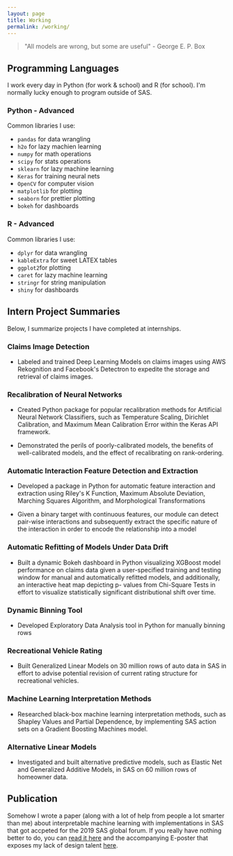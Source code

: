 ```yaml
---
layout: page
title: Working
permalink: /working/
---
```


> "All models are wrong, but some are useful" - George E. P. Box

## Programming Languages

I work every day in Python (for work & school) and R (for school). I'm normally lucky enough to program outside of SAS. 

### Python - Advanced

Common libraries I use:

- `pandas` for data wrangling
- `h2o` for lazy machien learning
- `numpy` for math operations 
- `scipy` for stats operations
- `sklearn` for lazy machine learning
- `Keras` for training neural nets
- `OpenCV` for computer vision
- `matplotlib` for plotting
- `seaborn` for prettier plotting
- `bokeh` for dashboards

### R - Advanced

Common libraries I use:

- `dplyr` for data wrangling
- `kableExtra` for sweet LATEX tables
- `ggplot2`for plotting
- `caret` for lazy machine learning
- `stringr` for string manipulation
- `shiny` for dashboards


## Intern Project Summaries

Below, I summarize projects I have completed at internships. 

### Claims Image Detection

- Labeled and trained Deep Learning Models on claims images using AWS Rekognition
    and Facebook's Detectron to expedite the storage and retrieval of claims images.

### Recalibration of Neural Networks

- Created Python package for popular recalibration methods for Artificial Neural
    Network Classifiers, such as Temperature Scaling, Dirichlet Calibration, and
    Maximum Mean Calibration Error within the Keras API framework.

- Demonstrated the perils of poorly-calibrated models, the benefits of well-calibrated models, and the effect of recalibrating on rank-ordering.

### Automatic Interaction Feature Detection and Extraction
- Developed a package in Python for automatic feature interaction and extraction using
    Riley's K Function, Maximum Absolute Deviation, Marching Squares Algorithm, and
    Morphological Transformations
    
- Given a binary target with continuous features, our module can detect pair-wise interactions and subsequently extract the specific nature of the interaction in order to encode the relationship into a model 

### Automatic Refitting of Models Under Data Drift

- Built a dynamic Bokeh dashboard in Python visualizing XGBoost model performance
    on claims data given a user-specified training and testing window for manual and
    automatically refitted models, and additionally, an interactive heat map depicting p-
    values from Chi-Square Tests in effort to visualize statistically significant distributional
    shift over time.
    
### Dynamic Binning Tool 

- Developed Exploratory Data Analysis tool in Python for manually binning rows

### Recreational Vehicle Rating

- Built Generalized Linear Models on 30 million rows of auto data in SAS in effort to
advise potential revision of current rating structure for recreational vehicles.

### Machine Learning Interpretation Methods

- Researched black-box machine learning interpretation methods, such as Shapley
Values and Partial Dependence, by implementing SAS action sets on a Gradient
Boosting Machines model.

### Alternative Linear Models

- Investigated and built alternative predictive models, such as Elastic Net and
Generalized Additive Models, in SAS on 60 million rows of homeowner data.

## Publication

Somehow I wrote a paper (along with a lot of help from people a lot smarter than me) about interpretable machine learning with implementations in SAS that got accpeted for the 2019 SAS global forum. If you really have nothing better to do, you can [read it here](https://www.sas.com/content/dam/SAS/support/en/sas-global-forum-proceedings/2020/5116-2020.pdf) and the accompanying E-poster that exposes my lack of design talent [here](https://drive.google.com/file/d/1yAAPK0YgsX-gb1ooGY5VBwnYg1Zt3Cpu/view?usp=sharing).  


